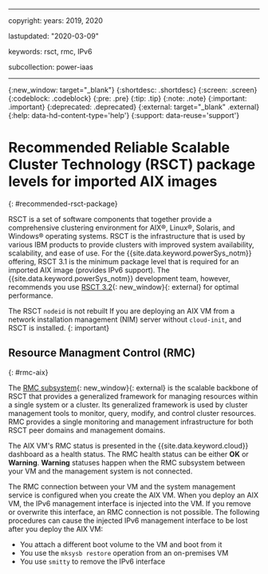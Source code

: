 ﻿---

copyright:
  years: 2019, 2020

lastupdated: "2020-03-09"

keywords: rsct, rmc, IPv6

subcollection: power-iaas

---

{:new_window: target="_blank"}
{:shortdesc: .shortdesc}
{:screen: .screen}
{:codeblock: .codeblock}
{:pre: .pre}
{:tip: .tip}
{:note: .note}
{:important: .important}
{:deprecated: .deprecated}
{:external: target="_blank" .external}
{:help: data-hd-content-type='help'}
{:support: data-reuse='support'}

# Recommended Reliable Scalable Cluster Technology (RSCT) package levels for imported AIX images
{: #recommended-rsct-package}

RSCT is a set of software components that together provide a comprehensive clustering environment for AIX&reg;, Linux&reg;, Solaris, and Windows&reg; operating systems. RSCT is the infrastructure that is used by various IBM products to provide clusters with improved system availability, scalability, and ease of use. For the {{site.data.keyword.powerSys_notm}} offering, RSCT 3.1 is the minimum package level that is required for an imported AIX image (provides IPv6 support). The {{site.data.keyword.powerSys_notm}} development team, however, recommends you use [RSCT 3.2](https://www.ibm.com/support/knowledgecenter/SGVKBA_3.2/navigation/welcome.html){: new_window}{: external} for optimal performance.

The RSCT `nodeid` is not rebuilt If you are deploying an AIX VM from a network installation management (NIM) server without `cloud-init`, and RSCT is installed.
{: important}

## Resource Managment Control (RMC)
{: #rmc-aix}

The [RMC subsystem](https://www.ibm.com/support/knowledgecenter/SGVKBA_3.2/admin/bl503_undrmc.html){: new_window}{: external} is the scalable backbone of RSCT that provides a generalized framework for managing resources within a single system or a cluster. Its generalized framework is used by cluster management tools to monitor, query, modify, and control cluster resources. RMC provides a single monitoring and management infrastructure for both RSCT peer domains and management domains.

The AIX VM's RMC status is presented in the {{site.data.keyword.cloud}} dashboard as a health status. The RMC health status can be either **OK** or **Warning**. **Warning** statuses happen when the RMC subsystem between your VM and the management system is not connected.

The RMC connection between your VM and the system management service is configured when you create the AIX VM. When you deploy an AIX VM, the IPv6 management interface is injected into the VM. If you remove or overwrite this interface, an RMC connection is not possible. The following procedures can cause the injected IPv6 management interface to be lost after you deploy the AIX VM:

- You attach a different boot volume to the VM and boot from it
- You use the `mksysb restore` operation from an on-premises VM
- You use `smitty` to remove the IPv6 interface
